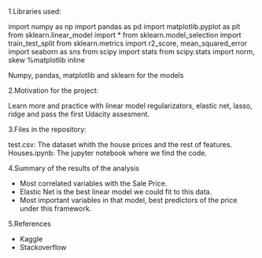 
1.Libraries used:

  import numpy as np
  import pandas as pd
  import matplotlib.pyplot as plt
  from sklearn.linear_model import *
  from sklearn.model_selection import train_test_split
  from sklearn.metrics import r2_score, mean_squared_error
  import seaborn as sns
  from scipy import stats
  from scipy.stats import norm, skew
  %matplotlib inline
  
  Numpy, pandas, matplotlib and sklearn for the models
  
 2.Motivation for the project:
  
  Learn more and practice with linear model regularizators, elastic net, lasso, ridge and pass the first Udacity assesment.
  
 3.Files in the repository:
 
  test.csv: The dataset whith the house prices and the rest of features.
  Houses.ipynb: The jupyter notebook where we find the code.
 
 4.Summary of the results of the analysis
  - Most correlated variables with the Sale Price.
  - Elastic Net is the best linear model we could fit to this data.
  - Most important variables in that model, best predictors of the price under this framework.
 
 5.References
  - Kaggle
  - Stackoverflow
  
